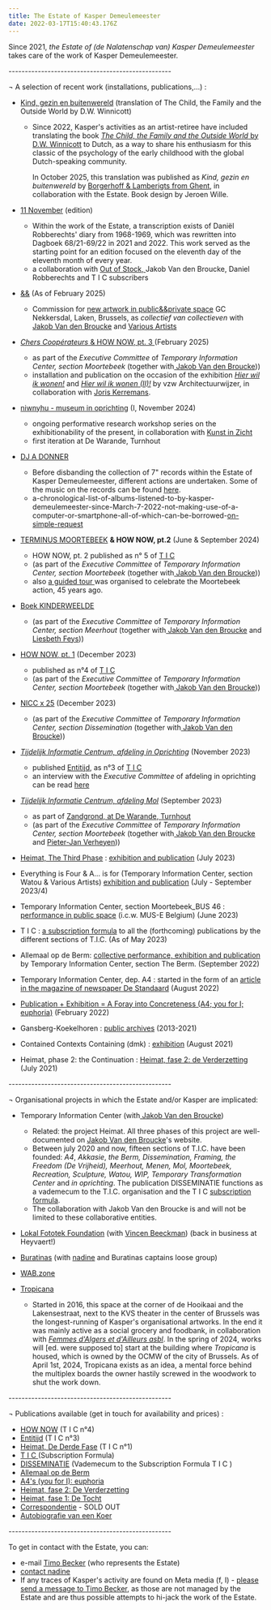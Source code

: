 ```yaml
---
title: The Estate of Kasper Demeulemeester
date: 2022-03-17T15:40:43.176Z
---
```

Since 2021, *the Estate of (de Nalatenschap van) Kasper Demeulemeester* takes care of the work of Kasper Demeulemeester.

\--------------------------------------------------

¬ A selection of recent work (installations, publications,…) : 

* [Kind, gezin en buitenwereld](https://www.borgerhoff-lamberigts.be/shop/boeken/kind-gezin-en-buitenwereld) (translation of The Child, the Family and the Outside World by D.W. Winnicott)

  * Since 2022, Kasper's activities as an artist-retiree have included translating the book [*The Child, the Family and the Outside World* by D.W. Winnicott](<>) to Dutch, as a way to share his enthusiasm for this classic of the psychology of the early childhood with the global Dutch-speaking community.

    In October 2025, this translation was published as *Kind, gezin en buitenwereld* by [Borgerhoff & Lamberigts from Ghent](<>), in collaboration with the Estate. Book design by Jeroen Wille.
* [11 November](< https://vriendenvanbrussel.stackstorage.com/s/KrgayYHN4BK3HNMd>) (edition)

  * Within the work of the Estate, a transcription exists of Daniël Robberechts' diary from 1968-1969, which was rewritten into Dagboek 68/21-69/22 in 2021 and 2022. This work served as the starting point for an edition focused on the eleventh day of the eleventh month of every year.
  * a collaboration with [Out of Stock, ](https://www.outofstock.be/)Jakob Van den Broucke, Daniel Robberechts and T I C  subscribers
* [&&](https://anspersoons.prezly.com/nieuwe-nekkersdalsite-krijgt-kunstwerk-dat-de-toekomst-van-het-gemeenschapscentrum-inbeeldt) (As of February 2025)

  * Commission for [new artwork in public&&private space](https://anspersoons.prezly.com/nieuwe-nekkersdalsite-krijgt-kunstwerk-dat-de-toekomst-van-het-gemeenschapscentrum-inbeeldt) GC Nekkersdal, Laken, Brussels, as *collectief van collectieven* with [Jakob Van den Broucke](https://www.JakobVandenBroucke.be) and [Various Artists](http://www.VariousArtists.be)
* [*Chers Coopérateurs* & HOW NOW, pt. 3 ](< https://vriendenvanbrussel.stackstorage.com/s/HOWNOWIII/nl>)(February 2025)

  * as part of the *Executive Committee* of *Temporary Information Center, section Moortebeek* (together with[ Jakob Van den Broucke](<>)))
  * installation and publication on the occasion of the exhibition *[Hier wil ik wonen!](https://c-mine.be/hierwilikwonen)* and *[Hier wil ik wonen (II)!](https://stamgent.be/nl_be/evenementen/hier-wil-ik-wonen)* by vzw Architectuurwijzer, in collaboration with [Joris Kerremans](https://www.joriskerremans.be).
* [niwnyhu - museum in oprichting](<https://www.kunstinzicht.be/aanbod/projecten/niwnyhu-museum-in-oprichting/ >) (I, November 2024)

  * ongoing performative research workshop series on the exhibitionability of the present, in collaboration with [Kunst in Zicht](<https://www.kunstinzicht.be/aanbod/projecten/niwnyhu-museum-in-oprichting/ >)
  * first iteration at De Warande, Turnhout
* [DJ A DONNER](https://www.youtube.com/playlist?list=PLnQP4VB0whMc6dsu0wWIq5LcOrOv4zVjs)

  * Before disbanding the collection of 7" records within the Estate of Kasper Demeulemeester, different actions are undertaken. Some of the music on the records can be found [here](https://www.youtube.com/playlist?list=PLnQP4VB0whMc6dsu0wWIq5LcOrOv4zVjs).
  * a-chronological-list-of-albums-listened-to-by-kasper-demeulemeester-since-March-7-2022-not-making-use-of-a-computer-or-smartphone-all-of-which-can-be-borrowed-[on-simple-request ](https://kasperdemeulemeester.be/a-list-of-albums-you-can-borrow)
* [TERMINUS MOORTEBEEK](https://kmplt.org/terminus-moortebeek/) **& HOW NOW, pt.2** (June & September 2024)

  * HOW NOW, pt. 2 published as n° 5 of [T I C](https://kasperdemeulemeester.be/t-i-c/)
  * (as part of the *Executive Committee* of *Temporary Information Center, section Moortebeek* (together with[ Jakob Van den Broucke](https://www.jakobvandenbroucke.be)))
  * also [a guided tour ](<https://heritagedays.urban.brussels/fr/programme/anderlecht/terminus-moortebeek-erfgoedcafe-et-visite-guidee-adieu-macadam/ >)was organised to celebrate the Moortebeek action, 45 years ago.
* [Boek KINDERWEELDE](https://www.warande.be/programma/8242/kinderweelde-tentoonstelling/tijdelijk-informatie-centrum-afdeling-meerhout-liesbeth-feys)

  * (as part of the *Executive Committee* of *Temporary Information Center, section Meerhout* (together with[ Jakob Van den Broucke](https://www.jakobvandenbroucke.be) and [Liesbeth Feys](https://liesbethfeys.com/)))
* [HOW NOW, pt. 1](https://jakobvandenbroucke.be/t-i-c/) (December 2023)[](https://kasperdemeulemeester.be/t-i-c/) 

  * published as n°4 of [T I C](https://kasperdemeulemeester.be/t-i-c/)
  * (as part of the *Executive Committee* of *Temporary Information Center, section Moortebeek* (together with[ Jakob Van den Broucke](https://www.jakobvandenbroucke.be)))
* [NICC x 25](<https://nicc.be/project/nicc-x-25/ >) (December 2023)

  * (as part of the *Executive Committee* of *Temporary Information Center, section Dissemination* (together with[ Jakob Van den Broucke](https://www.jakobvandenbroucke.be)))
* *[Tijdelijk Informatie Centrum, afdeling in Oprichting](<https://www.kunstinzicht.be/nieuws/visuele-recap-afdeling-in-oprichting/ >)* (November 2023)

  * published [Entitijd](https://jakobvandenbroucke.be/t-i-c/), as n°3 of [T I C ](https://kasperdemeulemeester.be/t-i-c/) 
  * an interview with the *Executive Committee* of afdeling in oprichting can be read [here](<https://www.kunstinzicht.be/nieuws/kunstenaars-in-zicht! >)
* *[Tijdelijk Informatie Centrum, afdeling Mol](https://www.warande.be/programma/7608/zandgrond/hedendaagse-kunst-vanuit-jakob-smits)* (September 2023)

  * as part of [Zandgrond, at De Warande, Turnhout](https://www.warande.be/programma/7608/zandgrond/hedendaagse-kunst-vanuit-jakob-smits)
  * (as part of the *Executive Committee* of *Temporary Information Center, section Moortebeek* (together with[ Jakob Van den Broucke](https://www.jakobvandenbroucke.be) and [Pieter-Jan Verheyen](https://www.instagram.com/pieterjan.verheyen/)))
* [Heimat, The Third Phase](https://jakobvandenbroucke.be/t-i-c/) : [exhibition and publication](https://index.nadine.be/heimat-the-third-phase/) (July 2023)
* Everything is Four & A... is for (Temporary Information Center, section Watou & Various Artists) [exhibition and publication](https://index.nadine.be/various-artists-temporary-information-center-section-watou/) (July - September 2023/4)
* Temporary Information Center, section Moortebeek_BUS 46 : [performance in public space](https://www.instagram.com/p/Cti9jJLN4Ui/) (i.c.w. MUS-E Belgium) (June 2023)
* T I C : [a subscription formula](https://kasperdemeulemeester.be/t-i-c/)  to all the (forthcoming) publications by the different sections of T.I.C. (As of May 2023)
* Allemaal op de Berm: [collective performance, exhibition and publication](https://www.kunstenplatformplanb.be/projecten/archief/uitwijken-zwankendamme/tijdelijk-informatie-centrum-tic) by Temporary Information Center, section The Berm. (September 2022)
* Temporary Information Center, dep. A4 : started in the form of an [article in the magazine of newspaper De Standaard](https://vriendenvanbrussel.stackstorage.com/s/artikel_deStandaard) (August 2022)
* [Publication + Exhibition = A Foray into Concreteness (A4; you for I; euphoria)](https://index.nadine.be/exhibition-publication-a-foray-into-concreteness-a4-you-for-i-euphoria/)[](https://index.nadine.be/exhibition-publication-a-foray-into-concreteness-a4-you-for-i-euphoria/) (February 2022)
* Gansberg-Koekelhoren : [public archives](https://www.kasperdemeulemeester.be/create) (2013-2021)
* Contained Contexts Containing (dmk) : [exhibition](https://index.nadine.be/contained-contexts-containing-dmk/) (August 2021)
* Heimat, phase 2: the Continuation : [Heimat, fase 2: de Verderzetting](https://index.nadine.be/de-verderzetting/) (July 2021)

\--------------------------------------------------

¬ Organisational projects in which the Estate and/or Kasper are implicated:

* Temporary Information Center (with[ Jakob Van den Broucke](https://www.jakobvandenbroucke.be))

  * Related: the project Heimat. All three phases of this project are well-documented on [Jakob Van den Broucke](https://www.jakobvandenbroucke.be)'s website.
  * Between july 2020 and now, fifteen sections of T.I.C. have been founded: *A4*, *Akkasie*, *the Berm, Dissemination, Framing, the Freedom (De Vrijheid), Meerhout, Menen, Mol, Moortebeek, Recreation, Sculpture, Watou, WIP, Temporary Transformation Center* and *in oprichting*.  The publication DISSEMINATIE functions as a vademecum to the T.I.C. organisation and the T I C [subscription formula](https://kasperdemeulemeester.be/t-i-c/).
  * The collaboration with Jakob Van den Broucke is and will not be limited to these collaborative entities.
* [Lokal Fototek Foundation](https://instagram.com/lokalfototekfoundation) (with [Vincen Beeckman](https://www.vincenbeeckman.be)) (back in business at Heyvaert!)
* [Buratinas](https://index.nadine.be/family_tag/buratinas/) (with [nadine](https://nadine.be) and Buratinas captains loose group)
* [WAB.zone](http://wab.zone)
* [Tropicana](http://instagram.com/tropicanabxl)

  * Started in 2016, this space at the corner of de Hooikaai and the Lakensestraat, next to the KVS theater in the center of Brussels was the longest-running of Kasper's organisational artworks. In the end it was mainly active as a social grocery and foodbank, in collaboration with *[Femmes d'Algers et d'Ailleurs asbl](https://www.grand-hospice.brussels)*. In the spring of 2024, works will \[ed. were supposed to] start at the building where *Tropicana* is housed, which is owned by the OCMW of the city of Brussels. As of April 1st, 2024, Tropicana exists as an idea, a mental force behind the multiplex boards the owner hastily screwed in the woodwork to shut the work down. 

\--------------------------------------------------

¬ Publications available (get in touch for availability and prices) :

* [HOW NOW](https://jakobvandenbroucke.be/t-i-c/) [](https://index.nadine.be/heimat-the-third-phase/) (T I C  n°4)
* [Entitijd](https://jakobvandenbroucke.be/t-i-c/) (T I C  n°3)
* [](https://vriendenvanbrussel.stackstorage.com/s/allemaalopdeberm_publicatie)[Heimat, De Derde Fase](https://index.nadine.be/heimat-the-third-phase/)[](https://index.nadine.be/heimat-the-third-phase/) (T I C  n°1)
* [T I C ](/t-i-c/) (Subscription Formula)
* [DISSEMINATIE](https://jakobvandenbroucke.be/t-i-c) (Vademecum to the Subscription Formula T I C )
* [Allemaal op de Berm](https://vriendenvanbrussel.stackstorage.com/s/allemaalopdeberm_publicatie)
* [A4's (you for I): euphoria](https://index.nadine.be/a4s-you-for-i-euphoria/)
* [Heimat, fase 2: De Verderzetting ](https://index.nadine.be/de-verderzetting-periodical-of-the-project-heimat-2021/)
* [Heimat, fase 1: De Tocht](https://index.nadine.be/de-tocht-nr-1-summer-2020/)
* [Correspondentie](https://vriendenvanbrussel.stackstorage.com/s/corresp_trailer) - SOLD OUT 
* [Autobiografie van een Koer](<https://alexdeforce.bandcamp.com/album/autobiografie-van-een-koer >) 

\--------------------------------------------------

To get in contact with the Estate, you can:

* e-mail [Timo Becker](mailto:estate@kasperdemeulemeester.be) (who represents the Estate)
* [contact nadine](https://index.nadine.be/artists/kasper-demeulemeester/)
* If any traces of Kasper's activity are found on Meta media (f, I) - [please send a message to Timo Becker](mailto:estate@kasperdemeulemeester.be), as those are not managed by the Estate and are thus possible attempts to hi-jack the work of the Estate.
